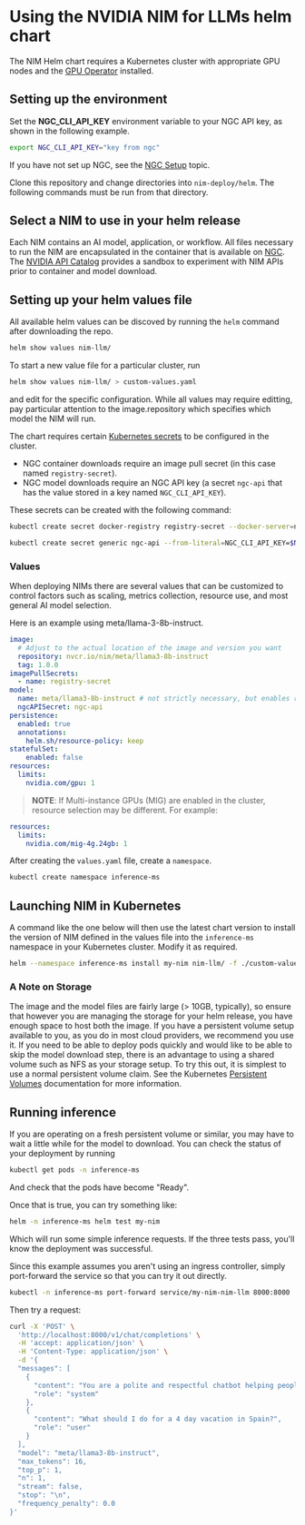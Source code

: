 # Using the NVIDIA NIM for LLMs helm chart

The NIM Helm chart requires a Kubernetes cluster with appropriate GPU nodes and the [GPU Operator](https://github.com/NVIDIA/gpu-operator) installed.


## Setting up the environment

Set the **NGC_CLI_API_KEY** environment variable to your NGC API key, as shown in the following example.

```bash
export NGC_CLI_API_KEY="key from ngc"
```

If you have not set up NGC, see the [NGC Setup](https://ngc.nvidia.com/setup) topic.

[comment]: <> (TODO: update the repo with th real location)

Clone this repository and change directories into `nim-deploy/helm`. The following commands must be run from that directory.

## Select a NIM to use in your helm release

Each NIM contains an AI model, application, or workflow. All files necessary to run the NIM are encapsulated in the container that is available on [NGC](https://ngc.nvidia.com/). The [NVIDIA API Catalog](https://build.nvidia.com) provides a sandbox to experiment with NIM APIs prior to container and model download.

## Setting up your helm values file

All available helm values can be discoved by running the `helm` command after downloading the repo.

```bash
helm show values nim-llm/
```

To start a new value file for a particular cluster, run

```bash
helm show values nim-llm/ > custom-values.yaml
```

and edit for the specific configuration. While all values may require editting, pay particular attention to the image.repository which specifies which model the NIM will run. 

The chart requires certain [Kubernetes secrets](https://kubernetes.io/docs/concepts/configuration/secret/) to be configured in the cluster.

* NGC container downloads require an image pull secret (in this case named `registry-secret`).
* NGC model downloads require an NGC API key (a secret `ngc-api` that has the value stored in a key named `NGC_CLI_API_KEY`).

These secrets can be created with the following command:
```bash
kubectl create secret docker-registry registry-secret --docker-server=nvcr.io --docker-username='$oauthtoken' --docker-password=$NGC_CLI_API_KEY

kubectl create secret generic ngc-api --from-literal=NGC_CLI_API_KEY=$NGC_CLI_API_KEY
```

### Values

When deploying NIMs there are several values that can be customized to control factors such as scaling, metrics collection, resource use, and most general AI model selection.

Here is an example using meta/llama-3-8b-instruct.


```yaml
image:
  # Adjust to the actual location of the image and version you want
  repository: nvcr.io/nim/meta/llama3-8b-instruct
  tag: 1.0.0
imagePullSecrets:
  - name: registry-secret
model:
  name: meta/llama3-8b-instruct # not strictly necessary, but enables running "helm test" below
  ngcAPISecret: ngc-api
persistence:
  enabled: true
  annotations:
    helm.sh/resource-policy: keep
statefulSet:
    enabled: false
resources:
  limits:
    nvidia.com/gpu: 1
```

> **NOTE**: If Multi-instance GPUs (MIG) are enabled in the cluster, resource selection may be different. For example:

```yaml
resources:
  limits:
    nvidia.com/mig-4g.24gb: 1
```

After creating the `values.yaml` file, create a `namespace`.


```bash
kubectl create namespace inference-ms
```

## Launching NIM in Kubernetes

A command like the one below will then use the latest chart version to install the version of NIM defined in the values file into the `inference-ms` namespace in your Kubernetes cluster. Modify it as required.

```bash
helm --namespace inference-ms install my-nim nim-llm/ -f ./custom-values.yaml
```

### A Note on Storage

The image and the model files are fairly large (> 10GB, typically), so ensure that however you are managing the storage for your helm release, you
have enough space to host both the image. If you have a persistent volume setup available to you, as you do in most cloud
providers, we recommend you use it. If you need to be able to deploy pods quickly and would like to be able to skip the model download step, there is an advantage to using a shared volume such as NFS as your storage setup. To try this out, it is simplest to use a normal persistent volume claim. See the Kubernetes [Persistent Volumes](https://kubernetes.io/docs/concepts/storage/persistent-volumes/) documentation for more information.

## Running inference

If you are operating on a fresh persistent volume or similar, you may have to wait a little while for the model to download. You can check the status of your deployment by running

```bash
kubectl get pods -n inference-ms
```
And check that the pods have become "Ready".

Once that is true, you can try something like:

```bash
helm -n inference-ms helm test my-nim
```

Which will run some simple inference requests. If the three tests pass, you'll know the deployment was successful.

Since this example assumes you aren't using an ingress controller, simply port-forward the service so that you can try it out directly.

```bash
kubectl -n inference-ms port-forward service/my-nim-nim-llm 8000:8000
```

Then try a request:

```bash
curl -X 'POST' \
  'http://localhost:8000/v1/chat/completions' \
  -H 'accept: application/json' \
  -H 'Content-Type: application/json' \
  -d '{
  "messages": [
    {
      "content": "You are a polite and respectful chatbot helping people plan a vacation.",
      "role": "system"
    },
    {
      "content": "What should I do for a 4 day vacation in Spain?",
      "role": "user"
    }
  ],
  "model": "meta/llama3-8b-instruct",
  "max_tokens": 16,
  "top_p": 1,
  "n": 1,
  "stream": false,
  "stop": "\n",
  "frequency_penalty": 0.0
}'
```
